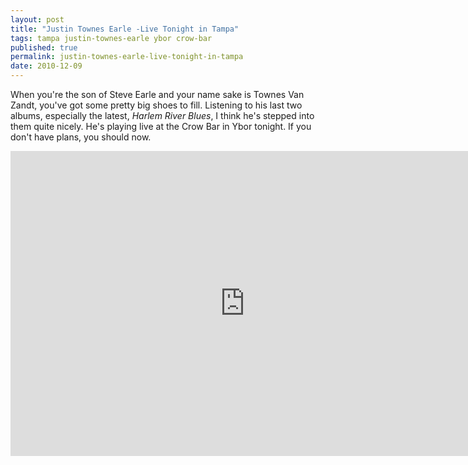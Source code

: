 ```yaml
---
layout: post
title: "Justin Townes Earle -Live Tonight in Tampa"
tags: tampa justin-townes-earle ybor crow-bar
published: true
permalink: justin-townes-earle-live-tonight-in-tampa
date: 2010-12-09
---
```


When you're the son of Steve Earle and your name sake is Townes Van Zandt, you've got some pretty big shoes to fill.  Listening to his last two albums, especially the latest, <cite>Harlem River Blues</cite>, I think he's stepped into them quite nicely.  He's playing live at the Crow Bar in Ybor tonight. If you don't have plans, you should now.
<iframe title="YouTube video player" class="youtube-player" type="text/html" width="750" height="488" src="http://www.youtube.com/embed/1CQYu56iD9s?rel=0&hd=1" frameborder="0"></iframe>
